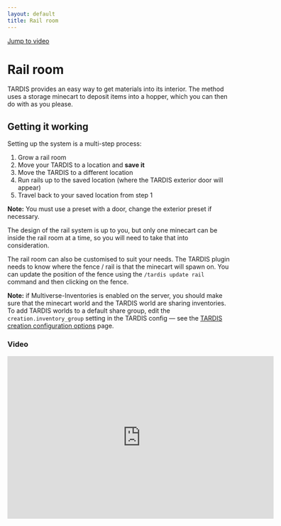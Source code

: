 ```yaml
---
layout: default
title: Rail room
---
```


[Jump to video](#video)

# Rail room

TARDIS provides an easy way to get materials into its interior. The method uses a storage minecart to deposit items into
a hopper, which you can then do with as you please.

## Getting it working

Setting up the system is a multi-step process:

1. Grow a rail room
2. Move your TARDIS to a location and **save it**
3. Move the TARDIS to a different location
4. Run rails up to the saved location (where the TARDIS exterior door will appear)
5. Travel back to your saved location from step 1

**Note:** You must use a preset with a door, change the exterior preset if necessary.

The design of the rail system is up to you, but only one minecart can be inside the rail room at a time, so you will
need to take that into consideration.

The rail room can also be customised to suit your needs. The TARDIS plugin needs to know where the fence / rail is that
the minecart will spawn on. You can update the position of the fence using the `/tardis update rail` command and then
clicking on the fence.

**Note:** if Multiverse-Inventories is enabled on the server, you should make sure that the minecart world and the
TARDIS world are sharing inventories. To add TARDIS worlds to a default share group, edit the `creation.inventory_group`
setting in the TARDIS config — see the [TARDIS creation configuration options](configuration-creation) page.

### Video

<iframe src="https://player.vimeo.com/video/69821554" width="600" height="366" frameborder="0" webkitallowfullscreen mozallowfullscreen allowfullscreen></iframe>
